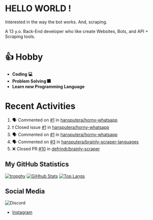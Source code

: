 # HELLO WORLD !

Interested in the way the bot works. And, scraping.

A 13 y.o. Back-End developer who like create Websites, Bots, and API + Scraping tools.

# 👍 Hobby

- **Coding 💻**
- **Problem Solving 🎆**
- **Learn new Programming Language**

# Recent Activities

<!--START_SECTION:activity-->
1. 🗣 Commented on [#1](https://github.com/hansputera/horny-whatsapp/issues/1) in [hansputera/horny-whatsapp](https://github.com/hansputera/horny-whatsapp)
2. ❗️ Closed issue [#1](https://github.com/hansputera/horny-whatsapp/issues/1) in [hansputera/horny-whatsapp](https://github.com/hansputera/horny-whatsapp)
3. 🗣 Commented on [#1](https://github.com/hansputera/horny-whatsapp/issues/1) in [hansputera/horny-whatsapp](https://github.com/hansputera/horny-whatsapp)
4. 🗣 Commented on [#3](https://github.com/hansputera/brainly-scraper-languages/issues/3) in [hansputera/brainly-scraper-languages](https://github.com/hansputera/brainly-scraper-languages)
5. ❌ Closed PR [#10](https://github.com/defrindr/brainly-scraper/pull/10) in [defrindr/brainly-scraper](https://github.com/defrindr/brainly-scraper)
<!--END_SECTION:activity-->

## My GitHub Statistics

[![tropghy](https://github-profile-trophy.vercel.app/?username=hansputera&theme=dracula)](https://github.com/hansputera)
[![GiHhub Stats](https://github-readme-stats.vercel.app/api?username=hansputera&show_icons=true&theme=dark&count_private=true)](https://github.com/hansputera)
[![Top Langs](https://github-readme-stats.vercel.app/api/top-langs/?username=hansputera&layout=compact&theme=dark)](https://github.com/hansputera)

## Social Media

![Discord](https://discord.c99.nl/widget/theme-3/761198669302464533.png)
- [Instagram](https://instagram.com/hanif.dwy.putra12)
